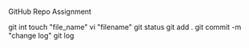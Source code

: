 GitHub Repo Assignment

git int
touch "file_name"
vi "filename"
git status
git add . 
git commit -m "change log"
git log
